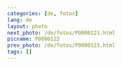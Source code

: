 ```yaml
---
categories: [de, fotos]
lang: de
layout: photo
next_photo: /de/fotos/P0000121.html
picname: P0000122
prev_photo: /de/fotos/P0000123.html
tags: []
---
```

